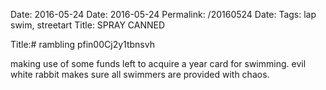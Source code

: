 Date: 2016-05-24
Date: 2016-05-24
Permalink: /20160524
Date: 
Tags: lap swim, streetart
Title: SPRAY CANNED
  
Title:# rambling pfin00Cj2y1tbnsvh  
  
making use of some funds left to acquire a year card for swimming. evil white rabbit makes sure all swimmers are provided with chaos.  
